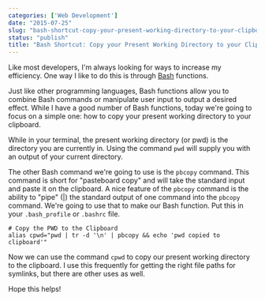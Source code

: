 ```yaml
---
categories: ['Web Development']
date: "2015-07-25"
slug: "bash-shortcut-copy-your-present-working-directory-to-your-clipboard"
status: "publish"
title: "Bash Shortcut: Copy your Present Working Directory to your Clipboard"
---
```


Like most developers, I'm always looking for ways to increase my efficiency. One way I like to do this is through [Bash](https://en.wikipedia.org/wiki/Bash_(Unix_shell)) functions.

Just like other programming languages, Bash functions allow you to combine Bash commands or manipulate user input to output a desired effect. While I have a good number of Bash functions, today we're going to focus on a simple one: how to copy your present working directory to your clipboard.

While in your terminal, the present working directory (or pwd) is the directory you are currently in. Using the command `pwd` will supply you with an output of your current directory.

The other Bash command we're going to use is the `pbcopy` command. This command is short for "pasteboard copy" and will take the standard input and paste it on the clipboard. A nice feature of the `pbcopy` command is the ability to "pipe" (|) the standard output of one command into the `pbcopy` command. We're going to use that to make our Bash function. Put this in your `.bash_profile` or `.bashrc` file.

```
# Copy the PWD to the Clipboard
alias cpwd="pwd | tr -d '\n' | pbcopy && echo 'pwd copied to clipboard'"

```

Now we can use the command `cpwd` to copy our present working directory to the clipboard. I use this frequently for getting the right file paths for symlinks, but there are other uses as well.

Hope this helps!
